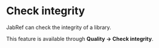 # Check integrity

JabRef can check the integrity of a library.

This feature is available through **Quality → Check integrity**.

